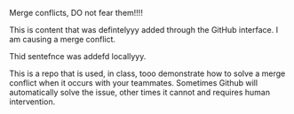 Merge conflicts, DO not fear them!!!!

This is content that was defintelyyy added through the GitHub interface. I am causing a merge conflict.

Thid sentefnce was addefd locallyyy.

This is a repo that is used, in class, tooo demonstrate how to solve a merge conflict when it occurs with your teammates. Sometimes Github will automatically solve the issue, other times it cannot and requires human intervention.

